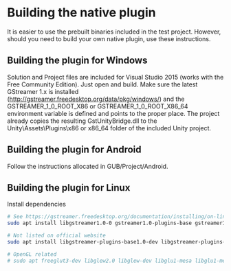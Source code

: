 # Building the native plugin

It is easier to use the prebuilt binaries included in the test project. However, should you need to build your own native plugin, use these instructions.

## Building the plugin for Windows

Solution and Project files are included for Visual Studio 2015 (works with the Free Community Edition). Just open and build.
Make sure the latest GStreamer 1.x is installed (http://gstreamer.freedesktop.org/data/pkg/windows/) and the
GSTREAMER_1_0_ROOT_X86 or GSTREAMER_1_0_ROOT_X86_64 environment variable is defined and points to the proper place.
The project already copies the resulting GstUnityBridge.dll to the Unity\Assets\Plugins\x86 or x86_64 folder of the included Unity project.

## Building the plugin for Android

Follow the instructions allocated in GUB/Project/Android.


## Building the plugin for Linux

Install dependencies

```sh
# See https://gstreamer.freedesktop.org/documentation/installing/on-linux.html
sudo apt install libgstreamer1.0-0 gstreamer1.0-plugins-base gstreamer1.0-plugins-good gstreamer1.0-plugins-bad gstreamer1.0-plugins-ugly gstreamer1.0-libav gstreamer1.0-doc gstreamer1.0-tools gstreamer1.0-x gstreamer1.0-alsa gstreamer1.0-gl gstreamer1.0-gtk3 gstreamer1.0-qt5 gstreamer1.0-pulseaudio

# Not listed on official website
sudo apt install libgstreamer-plugins-base1.0-dev libgstreamer-plugins-good1.0-dev libgstreamer-plugins-bad1.0-dev

# OpenGL related
# sudo apt freeglut3-dev libglew2.0 libglew-dev libglu1-mesa libglu1-mesa-dev libgl1-mesa-glx libgl1-mesa-dev
```